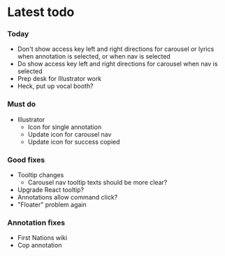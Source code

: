 # Latest todo

### Today
* Don't show access key left and right directions for carousel or lyrics when annotation is selected, or when nav is selected
* Do show access key left and right directions for carousel when nav is selected
* Prep desk for Illustrator work
* Heck, put up vocal booth?

### Must do
* Illustrator
    * Icon for single annotation
    * Update icon for carousel nav
    * Update icon for success copied

### Good fixes
* Tooltip changes
    * Carousel nav tooltip texts should be more clear?
* Upgrade React tooltip?
* Annotations allow command click?
* "Floater" problem again

### Annotation fixes
* First Nations wiki
* Cop annotation